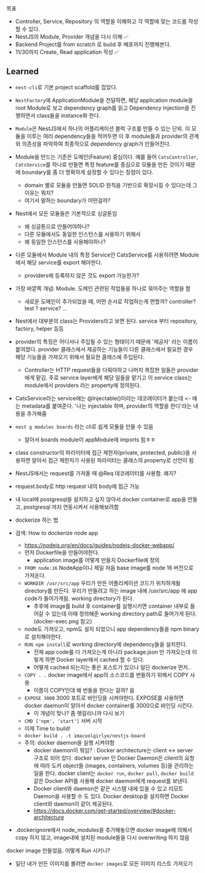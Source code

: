 목표

- Controller, Service, Repository 의 역할을 이해하고 각 역할에 맞는 코드를 작성할 수 있다.
- NestJS의 Module, Provider 개념을 다시 이해 ✅
- Backend Project를 from scratch 로 build 후 배포까지 진행해본다.
- 11/30까지 Create, Read application 작성 ✅

## Learned

- `nest-cli`로 기본 project scaffold를 잡았다.
- `NestFactory`에 ApplicationModule을 전달하면, 해당 application module을 root Module로 보고 dependency graph를 읽고 Dependency Injection을 진행하면서 class들을 instance화 한다.
- `Module`은 NestJS에서 하나의 어플리케이션 블럭 구조를 만들 수 있는 단위. 이 모듈을 이루는 여러 dependency들을 적어두면 이 후 module들과 provider의 관계와 의존성을 파악하여 최종적으로 dependency graph가 만들어진다.
- Module을 만드는 기준은 도메인(Feature) 중심이다. 예를 들어 `CatsController`, `CatsService`를 하나로 만들면 특정 feature를 중심으로 모듈을 만든 것이기 때문에 boundary를 좀 더 명확하게 설정할 수 있다는 장점이 있다.
  - domain 별로 모듈을 만들면 SOLID 원칙을 기반으로 확장시킬 수 있다는데 그 이유는 뭐지?
  - 여기서 말하는 boundary가 어떤걸까?
- Nest에서 모든 모듈들은 기본적으로 싱글톤임
  - 왜 싱글톤으로 만들어야하나?
  - 다른 모듈에서도 동일한 인스턴스를 사용하기 위해서
  - 왜 동일한 인스턴스를 사용해야하나?
- 다른 모듈에서 Module 내의 특정 Service인 CatsService를 사용하려면 Module에서 해당 service를 export 해야한다.
  - providers에 등록하지 않은 것도 export 가능한가?
- 가장 바깥쪽 개념: Module. 도메인 관련된 작업들을 하나로 묶어주는 역할을 함
  - 새로운 도메인이 추가되었을 때, 어떤 순서로 작업하는게 편할까? controller? test ? service? ...
- Nest에서 대부분의 class는 Providers라고 보면 된다. service 부터 repository, factory, helper 등등
- provider의 특징은 어디서나 주입될 수 있는 형태이기 때문에 '제공자' 라는 이름이 붙여졌다. provider 클래스에서 제공하는 기능들이 다른 클래스에서 필요한 경우 해당 기능들을 가져오기 위해서 필요한 클래스에 주입된다.
  - Controller는 HTTP request들을 다뤄야하고 나머지 복잡한 일들은 provider에게 맡김. 주로 service layer에게 해당 일들을 맡기고 이 service class는 module에서 providers 라는 property에 정의된다.
- CatsService라는 service에는 @Injectable()이라는 데코레이터가 붙는데 <- 얘는 metadata를 붙여준다. '나는 injectable 하며, provider의 역할을 한다'라는 내용을 추가해줌

- `nest g modules boards` 라는 cli로 쉽게 모듈을 만들 수 있음
  - 알아서 boards module이 appModule에 imports 됨ㅎㅎ
- class constructor의 파라미터에 접근 제한자(private, protected, public)을 사용하면 알아서 접근 제한자가 사용된 파라미터는 클래스의 property로 선언이 됨
- NestJS에서는 request를 가져올 때 @Req 데코레이터를 사용함. 왜지?
- request.body로 http request 내의 body에 접근 가능
- 내 local에 postgresql을 설치하고 싶지 않아서 docker container로 app을 만들고, postgresql 까지 연동시켜서 사용해보려함

- dockerize 하는 법
- 검색: How to dockerize node app
  - https://nodejs.org/en/docs/guides/nodejs-docker-webapp/
  - 먼저 Dockerfile을 만들어야한다.
    - application image를 어떻게 만들지 Dockerfile에 정의
  - `FROM node:16` NodeApp이니 제일 처음 base image를 node 16 버전으로 가져온다.
  - `WORKDIR /usr/src/app` 우리가 만든 어플리케이션 코드가 위치하게될 directory를 만든다. 우리가 만들려고 하는 image 내에 /usr/src/app 에 app code가 들어가게됨. working directory가 된다.
    - 추후에 image를 build 후 container를 실행시키면 container 내부로 들어갈 수 있는데 이때 정의해준 working directory path로 들어가게 된다. (docker-exec.png 참고)
  - node도 가져오고, npm도 설치 되었으니 app dependency들을 npm binary로 설치해야한다.
  - `RUN npm install`로 working directory에 dependency들을 설치한다.
    - 전체 app code를 다 가져오는게 아니라 package.json 만 가져오는데 이렇게 하면 Docker layer에서 cached 할 수 있다.
    - 어떻게 cached 되는지는 좋은 포스트가 있으나 일단 dockerize 먼저..
  - `COPY . .` docker image에서 app의 소스코드를 번들하기 위해서 COPY 사용
    - 이름이 COPY인데 왜 번들을 한다는 걸까? 음
  - `EXPOSE 3000` 3000 포트로 바인딩을 시켜야한다. EXPOSE를 사용하면 docker daemon이 알아서 docker container를 3000으로 바인딩 시킨다.
    - 이 개념이 맞나? 좀 헷갈리니까 다시 보기
  - `CMD ['npm', 'start']` 서버 시작
  - 이제 Time to build!
  - `docker build . -t imacoolgirlyo/nestjs-board`
  - 주의: docker daemon을 실행 시켜야함
    - docker daemon이 뭐임? : Docker architecture는 client <-> server 구조로 되어 있다. docker server 인 Docker Daemon은 client의 요청에 따라 도커 object들 (images, containers, volumes 등)을 관리하는 일을 한다. docker client는 `docker run`, `docker pull`, `docker build` 같은 Docker API를 사용해 docker daemon에게 request를 보낸다.
    - Docker client와 daemon은 같은 시스템 내에 있을 수 있고 리모트 Daemon을 사용할 수 도 있다. Docker desktop을 설치하면 Docker client와 daemon이 같이 제공된다.
    - https://docs.docker.com/get-started/overview/#docker-architecture
- .dockerignore에서 node_modules을 추가해놓으면 docker image에 의해서 copy 하지 않고, image내에 설치된 module들을 다시 overwriting 하지 않음

docker image 만들었음. 어떻게 Run 시키나?

- 일단 내가 만든 이미지를 볼려면 `docker images`로 모든 이미지 리스트 가져오기
